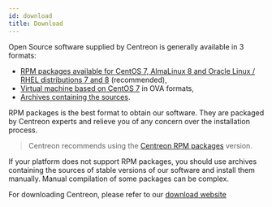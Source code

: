 ```yaml
---
id: download
title: Download
---
```


Open Source software supplied by Centreon is generally available in 3 formats:

* [RPM packages available for CentOS 7, AlmaLinux 8 and Oracle Linux / RHEL distributions 7 and 8](https://download.centreon.com) (recommended),
* [Virtual machine based on CentOS 7](https://download.centreon.com) in OVA formats,
* [Archives containing the sources](https://download.centreon.com).

RPM packages is the best format to obtain our software. They are packaged by Centreon experts and relieve
you of any concern over the installation process.

> Centreon recommends using the [Centreon RPM packages](installation-of-a-central-server/using-packages.md) version.

If your platform does not support RPM packages, you should use archives containing the sources of stable versions of
our software and install them manually. Manual compilation of some packages can be complex.

For downloading Centreon, please refer to our [download website](https://download.centreon.com)

